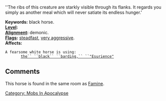 ''The ribs of this creature are starkly visible through its flanks. It
regards you simply as another meal which will never satiate its endless
hunger.'

**Keywords:** black horse.  
**[Level](Level "wikilink"):**  
**[Alignment](Alignment "wikilink"):** demonic.  
**[Flags](:Category:_Mob_Types "wikilink"):**
[steadfast](Sentinel_Mobs "wikilink"), [very
aggressive](Aggressive_Mobs "wikilink").  
**Affects:**  

`A fearsome white horse is using:`  
` `<worn on body>`      `[`the`` ``black`` ``barding,`` ``"Esurience"`](the_black_barding,_"Esurience" "wikilink")

## Comments

This horse is found in the same room as [Famine](Famine "wikilink").

[Category: Mobs In Apocalypse](Category:_Mobs_In_Apocalypse "wikilink")
